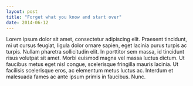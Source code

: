 ```yaml
---
layout: post
title: "Forget what you know and start over"
date: 2014-06-12
---
```


Lorem ipsum dolor sit amet, consectetur adipiscing elit. Praesent tincidunt, mi ut cursus feugiat, ligula dolor ornare sapien, eget lacinia purus turpis ac turpis. Nullam pharetra sollicitudin elit. In porttitor sem massa, id tincidunt risus volutpat sit amet. Morbi euismod magna vel massa luctus dictum. Ut faucibus metus eget nisl congue, scelerisque fringilla mauris lacinia. Ut facilisis scelerisque eros, ac elementum metus luctus ac. Interdum et malesuada fames ac ante ipsum primis in faucibus. Nunc.
